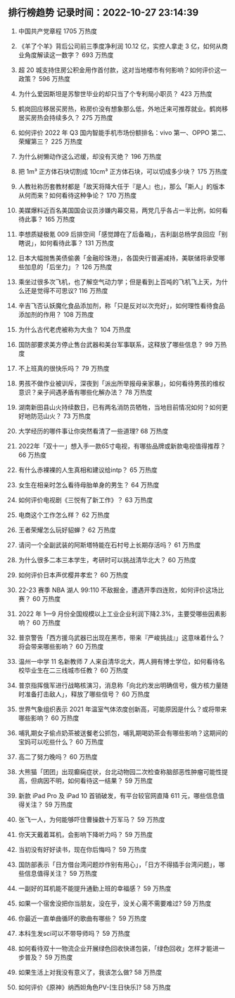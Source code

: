 
## 排行榜趋势 记录时间：2022-10-27 23:14:39
  
  1. 中国共产党章程 1705 万热度
    
  2. 《羊了个羊》背后公司前三季度净利润 10.12 亿，实控人拿走 3 亿，如何从商业角度解读这一数字？ 693 万热度
    
  3. 超 20 城支持住房公积金用作首付款，这对当地楼市有何影响？如何评价这一政策？ 596 万热度
    
  4. 为什么爱因斯坦是苏黎世毕业的却只当了个专利局小职员？ 423 万热度
    
  5. 鹤岗回应移居买房热，称房价没有想象那么低，外地迁来可推荐就业。鹤岗移居买房热会持续多久？ 275 万热度
    
  6. 如何评价 2022 年 Q3 国内智能手机市场份额排名：vivo 第一、OPPO 第二、荣耀第三？ 225 万热度
    
  7. 为什么树懒动作这么迟缓，却没有灭绝？ 196 万热度
    
  8. 把 1m³ 正方体石块切割成 10cm³ 正方体石块，可以切成多少块？ 175 万热度
    
  9. 人教社称历套教材都是「故天将降大任于『是人』也」，那么「斯人」的版本从何而来？如何看待这种争论？ 170 万热度
    
  10. 美媒爆料近百名美国国会议员涉嫌内幕交易，两党几乎各占一半比例，如何看待此事？ 165 万热度
    
  11. 李想质疑极氪 009 后排空间「感觉蹲在了后备箱」，吉利副总杨学良回应「别瞎说」，如何看待此事？ 131 万热度
    
  12. 日本大幅抛售美债偷袭「金融珍珠港」，各国央行普遍减持，美联储将承受哪些加息的「后坐力」？ 126 万热度
    
  13. 乘坐过很多次飞机，也了解空气动力学；但是看到上百吨的飞机飞上天，为什么还是觉得不可思议? 116 万热度
    
  14. 辛吉飞否认妖魔化食品添加剂，称「只是反对以次充好」，如何理性看待食品添加剂的作用？ 108 万热度
    
  15. 为什么古代老虎被称为大虫？ 104 万热度
    
  16. 国防部要求美方停止售台武器和美台军事联系，这释放了哪些信息？ 99 万热度
    
  17. 不上班真的很快乐吗？ 79 万热度
    
  18. 男孩不做作业被训斥，深夜到「派出所举报母亲家暴」，如何看待男孩的维权意识？亲子间遇矛盾有哪些化解办法？ 78 万热度
    
  19. 湖南新田县山火持续数日，已有两名消防员牺牲，当地目前情况如何？如何更好地防范山火？ 73 万热度
    
  20. 大学经历的哪件事让你突然看清了一些道理? 68 万热度
    
  21. 2022年「双十一」想入手一款65寸电视，有哪些品牌或新款电视值得推荐？ 66 万热度
    
  22. 有什么赤裸裸的人生真相和建议给intp？ 65 万热度
    
  23. 女生在相亲时怎么看待母胎单身的男生？ 64 万热度
    
  24. 如何评价电视剧《三悦有了新工作》？ 63 万热度
    
  25. 电商这个工作怎么样？ 62 万热度
    
  26. 王者荣耀怎么玩好貂蝉？ 62 万热度
    
  27. 请问一个全副武装的阿斯塔特能在石村号上长期存活吗？ 61 万热度
    
  28. 为什么很多二本三本学生，考研时可以挑战清华北大？ 60 万热度
    
  29. 如何评价日本声优樱井孝宏？ 60 万热度
    
  30. 22-23 赛季 NBA 湖人 99:110 不敌掘金，遭遇开季四连败，如何评价这场比赛？ 60 万热度
    
  31. 2022 年 1—9 月份全国规模以上工业企业利润下降2.3%，主要受哪些因素影响？ 60 万热度
    
  32. 普京警告「西方援乌武器已出现在黑市，带来『严峻挑战』」这意味着什么？将会带来哪些影响？ 60 万热度
    
  33. 温州一中学 11 名新教师 7 人来自清华北大，两人拥有博士学位，如何看待名校毕业生在二三线城市任教？ 60 万热度
    
  34. 普京指挥俄军进行战略核演习，消息称「向北约发出明确信号，俄方核力量随时准备打击敌人」，释放了哪些信号？ 60 万热度
    
  35. 世界气象组织表示 2021 年温室气体浓度创新高，可能原因是什么？或将带来哪些影响？ 60 万热度
    
  36. 哺乳期女子偷点奶茶被送餐老公抓包，哺乳期喝奶茶会有哪些影响？这期间的宝妈可以吃些什么？ 60 万热度
    
  37. 高二了努力晚吗？ 60 万热度
    
  38. 大熊猫「团团」出现癫痫症状，台北动物园二次检查称脑部恶性肿瘤可能性提高，但病因不明，如何看待这一结果？ 59 万热度
    
  39. 新款 iPad Pro 及 iPad 10 首销破发，有平台较官网直降 611 元，哪些信息值得关注？ 59 万热度
    
  40. 张飞一人，为何能够吓住曹操数十万军马？ 59 万热度
    
  41. 你天天戴着耳机，会影响下降听力吗？ 59 万热度
    
  42. 当初没有好好读书，现在你后悔吗？ 59 万热度
    
  43. 国防部表示「日方借台湾问题炒作别有用心」，「日方不得插手台湾问题」，哪些信息值得关注？ 59 万热度
    
  44. 一副好的耳机能不能提升通勤上班的幸福感？ 59 万热度
    
  45. 如果一个宿舍没把你当朋友，没在乎，没关心需不需要难过? 59 万热度
    
  46. 你最近一直单曲循环的歌曲有哪些？ 59 万热度
    
  47. 本科生发sci可以不带导师吗？ 59 万热度
    
  48. 如何看待双十一物流企业开展绿色回收快递包装，「绿色回收」怎样才能进一步普及？ 59 万热度
    
  49. 如果生活上对我没有意义了，我该怎么做? 58 万热度
    
  50. 如何评价《原神》纳西妲角色PV-[生日快乐]? 58 万热度
    